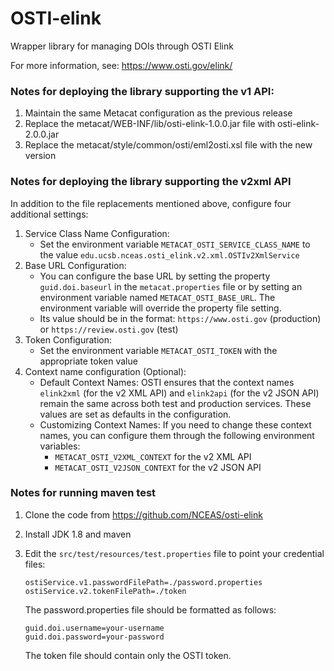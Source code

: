 # OSTI-elink

Wrapper library for managing DOIs through OSTI Elink

For more information, see: https://www.osti.gov/elink/

### Notes for deploying the library supporting the v1 API:
1. Maintain the same Metacat configuration as the previous release
2. Replace the metacat/WEB-INF/lib/osti-elink-1.0.0.jar file with osti-elink-2.0.0.jar
3. Replace the metacat/style/common/osti/eml2osti.xsl file with the new version

### Notes for deploying the library supporting the v2xml API
In addition to the file replacements mentioned above, configure four additional settings:
1. Service Class Name Configuration:
   - Set the environment variable `METACAT_OSTI_SERVICE_CLASS_NAME` to the value
     `edu.ucsb.nceas.osti_elink.v2.xml.OSTIv2XmlService`
2. Base URL Configuration:
    - You can configure the base URL by setting the property `guid.doi.baseurl` in the
      `metacat.properties` file or by setting an environment variable named `METACAT_OSTI_BASE_URL`. The
      environment variable will override the property file setting.
    - Its value should be in the format: `https://www.osti.gov` (production) or `https://review.osti.gov` (test)
3. Token Configuration:
    - Set the environment variable `METACAT_OSTI_TOKEN` with the appropriate token value
4. Context name configuration (Optional):
   - Default Context Names: OSTI ensures that the context names `elink2xml` (for the v2 XML API)
   and `elink2api` (for the v2 JSON API) remain the same across both test and production services.
   These values are set as defaults in the configuration.
   - Customizing Context Names: If you need to change these context names, you can configure them
     through the following environment variables:
     - `METACAT_OSTI_V2XML_CONTEXT` for the v2 XML API
     - `METACAT_OSTI_V2JSON_CONTEXT` for the v2 JSON API

### Notes for running maven test
1. Clone the code from https://github.com/NCEAS/osti-elink
2. Install JDK 1.8 and maven
3. Edit the `src/test/resources/test.properties` file to point your credential files:
    ```
    ostiService.v1.passwordFilePath=./password.properties
    ostiService.v2.tokenFilePath=./token
    ```

    The password.properties file should be formatted as follows:
    ```
    guid.doi.username=your-username
    guid.doi.password=your-password
    ```
    The token file should contain only the OSTI token.
